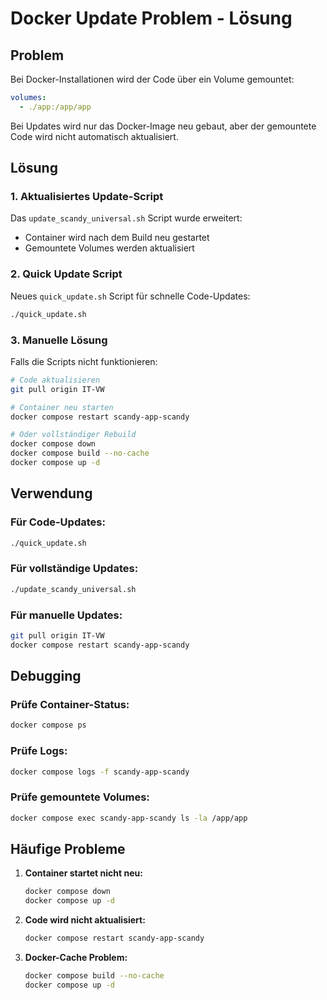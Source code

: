# Docker Update Problem - Lösung

## Problem
Bei Docker-Installationen wird der Code über ein Volume gemountet:
```yaml
volumes:
  - ./app:/app/app
```

Bei Updates wird nur das Docker-Image neu gebaut, aber der gemountete Code wird nicht automatisch aktualisiert.

## Lösung

### 1. Aktualisiertes Update-Script
Das `update_scandy_universal.sh` Script wurde erweitert:
- Container wird nach dem Build neu gestartet
- Gemountete Volumes werden aktualisiert

### 2. Quick Update Script
Neues `quick_update.sh` Script für schnelle Code-Updates:
```bash
./quick_update.sh
```

### 3. Manuelle Lösung
Falls die Scripts nicht funktionieren:

```bash
# Code aktualisieren
git pull origin IT-VW

# Container neu starten
docker compose restart scandy-app-scandy

# Oder vollständiger Rebuild
docker compose down
docker compose build --no-cache
docker compose up -d
```

## Verwendung

### Für Code-Updates:
```bash
./quick_update.sh
```

### Für vollständige Updates:
```bash
./update_scandy_universal.sh
```

### Für manuelle Updates:
```bash
git pull origin IT-VW
docker compose restart scandy-app-scandy
```

## Debugging

### Prüfe Container-Status:
```bash
docker compose ps
```

### Prüfe Logs:
```bash
docker compose logs -f scandy-app-scandy
```

### Prüfe gemountete Volumes:
```bash
docker compose exec scandy-app-scandy ls -la /app/app
```

## Häufige Probleme

1. **Container startet nicht neu:**
   ```bash
   docker compose down
   docker compose up -d
   ```

2. **Code wird nicht aktualisiert:**
   ```bash
   docker compose restart scandy-app-scandy
   ```

3. **Docker-Cache Problem:**
   ```bash
   docker compose build --no-cache
   docker compose up -d
   ``` 